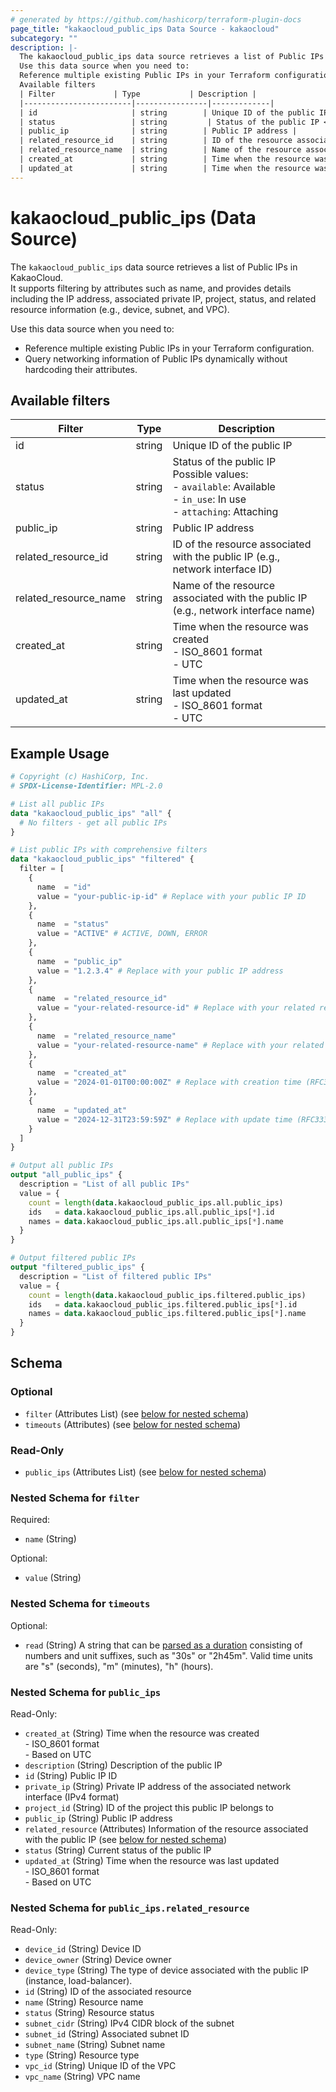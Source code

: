 ```yaml
---
# generated by https://github.com/hashicorp/terraform-plugin-docs
page_title: "kakaocloud_public_ips Data Source - kakaocloud"
subcategory: ""
description: |-
  The kakaocloud_public_ips data source retrieves a list of Public IPs in KakaoCloud.It supports filtering by attributes such as name, and provides details including the IP address, associated private IP, project, status, and related resource information (e.g., device, subnet, and VPC).
  Use this data source when you need to:
  Reference multiple existing Public IPs in your Terraform configuration.Query networking information of Public IPs dynamically without hardcoding their attributes.
  Available filters
  | Filter             | Type           | Description |
  |------------------------|----------------|-------------|
  | id                     | string        | Unique ID of the public IP |
  | status                 | string         | Status of the public IP <br>Possible values: <br>- `available`: Available <br>- `in_use`: In use <br>- `attaching`: Attaching |
  | public_ip              | string        | Public IP address |
  | related_resource_id    | string        | ID of the resource associated with the public IP (e.g., network interface ID) |
  | related_resource_name  | string        | Name of the resource associated with the public IP (e.g., network interface name) |
  | created_at             | string        | Time when the resource was created <br>- ISO_8601 format <br>- UTC |
  | updated_at             | string        | Time when the resource was last updated <br>- ISO_8601 format <br>- UTC |
---
```


# kakaocloud_public_ips (Data Source)

The `kakaocloud_public_ips` data source retrieves a list of Public IPs in KakaoCloud.  
It supports filtering by attributes such as name, and provides details including the IP address, associated private IP, project, status, and related resource information (e.g., device, subnet, and VPC).  

Use this data source when you need to:
- Reference multiple existing Public IPs in your Terraform configuration.  
- Query networking information of Public IPs dynamically without hardcoding their attributes.  

## Available filters

| Filter             | Type           | Description |
|------------------------|----------------|-------------|
| id                     | string        | Unique ID of the public IP |
| status                 | string         | Status of the public IP <br>Possible values: <br>- `available`: Available <br>- `in_use`: In use <br>- `attaching`: Attaching |
| public_ip              | string        | Public IP address |
| related_resource_id    | string        | ID of the resource associated with the public IP (e.g., network interface ID) |
| related_resource_name  | string        | Name of the resource associated with the public IP (e.g., network interface name) |
| created_at             | string        | Time when the resource was created <br>- ISO_8601 format <br>- UTC |
| updated_at             | string        | Time when the resource was last updated <br>- ISO_8601 format <br>- UTC |

## Example Usage

```terraform
# Copyright (c) HashiCorp, Inc.
# SPDX-License-Identifier: MPL-2.0

# List all public IPs
data "kakaocloud_public_ips" "all" {
  # No filters - get all public IPs
}

# List public IPs with comprehensive filters
data "kakaocloud_public_ips" "filtered" {
  filter = [
    {
      name  = "id"
      value = "your-public-ip-id" # Replace with your public IP ID
    },
    {
      name  = "status"
      value = "ACTIVE" # ACTIVE, DOWN, ERROR
    },
    {
      name  = "public_ip"
      value = "1.2.3.4" # Replace with your public IP address
    },
    {
      name  = "related_resource_id"
      value = "your-related-resource-id" # Replace with your related resource ID
    },
    {
      name  = "related_resource_name"
      value = "your-related-resource-name" # Replace with your related resource name
    },
    {
      name  = "created_at"
      value = "2024-01-01T00:00:00Z" # Replace with creation time (RFC3339 format)
    },
    {
      name  = "updated_at"
      value = "2024-12-31T23:59:59Z" # Replace with update time (RFC3339 format)
    }
  ]
}

# Output all public IPs
output "all_public_ips" {
  description = "List of all public IPs"
  value = {
    count = length(data.kakaocloud_public_ips.all.public_ips)
    ids   = data.kakaocloud_public_ips.all.public_ips[*].id
    names = data.kakaocloud_public_ips.all.public_ips[*].name
  }
}

# Output filtered public IPs
output "filtered_public_ips" {
  description = "List of filtered public IPs"
  value = {
    count = length(data.kakaocloud_public_ips.filtered.public_ips)
    ids   = data.kakaocloud_public_ips.filtered.public_ips[*].id
    names = data.kakaocloud_public_ips.filtered.public_ips[*].name
  }
}
```

<!-- schema generated by tfplugindocs -->
## Schema

### Optional

- `filter` (Attributes List) (see [below for nested schema](#nestedatt--filter))
- `timeouts` (Attributes) (see [below for nested schema](#nestedatt--timeouts))

### Read-Only

- `public_ips` (Attributes List) (see [below for nested schema](#nestedatt--public_ips))

<a id="nestedatt--filter"></a>
### Nested Schema for `filter`

Required:

- `name` (String)

Optional:

- `value` (String)


<a id="nestedatt--timeouts"></a>
### Nested Schema for `timeouts`

Optional:

- `read` (String) A string that can be [parsed as a duration](https://pkg.go.dev/time#ParseDuration) consisting of numbers and unit suffixes, such as "30s" or "2h45m". Valid time units are "s" (seconds), "m" (minutes), "h" (hours).


<a id="nestedatt--public_ips"></a>
### Nested Schema for `public_ips`

Read-Only:

- `created_at` (String) Time when the resource was created <br/> - ISO_8601 format <br/> - Based on UTC
- `description` (String) Description of the public IP
- `id` (String) Public IP ID
- `private_ip` (String) Private IP address of the associated network interface (IPv4 format)
- `project_id` (String) ID of the project this public IP belongs to
- `public_ip` (String) Public IP address
- `related_resource` (Attributes) Information of the resource associated with the public IP (see [below for nested schema](#nestedatt--public_ips--related_resource))
- `status` (String) Current status of the public IP
- `updated_at` (String) Time when the resource was last updated <br/> - ISO_8601 format <br/> - Based on UTC

<a id="nestedatt--public_ips--related_resource"></a>
### Nested Schema for `public_ips.related_resource`

Read-Only:

- `device_id` (String) Device ID
- `device_owner` (String) Device owner
- `device_type` (String) The type of device associated with the public IP (instance, load-balancer).
- `id` (String) ID of the associated resource
- `name` (String) Resource name
- `status` (String) Resource status
- `subnet_cidr` (String) IPv4 CIDR block of the subnet
- `subnet_id` (String) Associated subnet ID
- `subnet_name` (String) Subnet name
- `type` (String) Resource type
- `vpc_id` (String) Unique ID of the VPC
- `vpc_name` (String) VPC name
